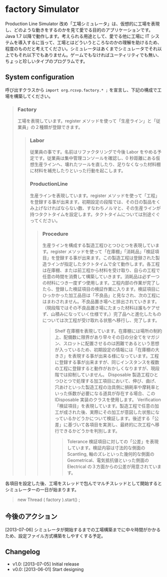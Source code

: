 # factory Simulator
Production Line Simulator 改め「工場シミュレータ」は、仮想的に工場を表現し、どのような動きをするのかを見て愛でる目的のアプリケーションです。Java 1.7 以降で動作します。考えられる用途として、愛でる他に工場に IT システムを導入するに当って、工場とはどういうところなのかの理解を助けるため、程度のものだと考えてください。シミュレータはあくまでシミュレータでそれ以上でもそれ以下でもありません。ゲームでもなければユーティリティでも無い、ちょっと珍しいタイプのプログラムです。
 
## System configuration
呼び出すクラスから <code>import org.rcsvp.factory.* ;</code> を宣言し、下記の構成で工場を構築してください。

> ###  Factory
> 工場を表現しています。register メソッドを使って「生産ライン」と「従業員」の２種類が登録できます。
>> ### Labor
>> 従業員の事です。名前はリファクタリングで今後 Labor をやめる予定です。従業員は集中管理コンソールを確認し、0 秒距離にある仮想生産ラインへ、壊れたツールを直したり、足りなくなった材料棚に材料を補充したりといった行動を起こします。
>> ### ProductionLine
>> 生産ラインを表現しています。register メソッドを使って「工程」を登録する事が出来ます。初期設定の段階では、その日の製品をくみ上げなければならない数、すなわちノルマと、その生産ラインが持つタクトタイムを設定します。タクトタイムについては別途ぐぐってください。
>>> ### Procedure
>>> 生産ラインを構成する製造工程ひとつひとつを表現しています。register メソッドを使って「在庫棚」「消耗品」「検証項目」を登録する事が出来ます。この製造工程は登録された製造ラインが指定したタクトタイムで全て動作します。各工程は在庫棚、または前工程から材料を受け取り、自らの工程で任意の時間を消費して構築していきます。消耗品は必ず一つの材料につき一度ずつ使用します。工程内部の作業が完了したら、登録した検証項目の検証作業に入ります。検証項目にひっかかった加工品目は「不良品」と見なされ、次の工程にはまわされません。不良品置き場へと排出されていきます。（現段階ではその不良品置き場にたまった材料は誰もケアせず、山積みになっていく仕様です。）完了品へと進化したものについては次工程が受け取れる状態へ移行し、完了します。
>>>> Shelf
>>>> 在庫棚を表現しています。在庫棚には場所の制約上、配備数に限界があり早々その日の分全てをマガジン、スロットに配置させるのは困難であるという思想が入っているため、初期設定の情報には「在庫棚の大きさ」を表現する事が出来る様になっています。工程に登録する事が出来ますが、同じインスタンスを複数の工程に登録すると動作がおかしくなりますが、現段階では抑制していません。
>>>> Disposable
>>>> 製造工程ひとつひとつで処理する加工項目において、伸び、曲げ、穴あけといった製造工程の治具側に損耗率や摩耗率といった係数が必要になる道具が存在する場合、この IDisposable 実装のクラスを使用します。
>>>> Verification
>>>> 「検証項目」を表現しています。製造工程で任意の加工が成された後、実際にその加工が意図した状態になっているかどうかについて検証します。後述する「公差」に基づいて各項目を実測し、最終的に次工程へ移行できるかどうかを判別します。
>>>>> Tolerance
>>>>> 検証項目に対しての「公差」を表現しています。検証内容は寸法的な側面の Scantling, 軸のズレといった幾何的な側面の Geometrical、電気抵抗値といった側面の Electrical の３方面からの公差が用意されています。

各項目を設定した後、工場をスレッドで包んでマルチスレッドとして開始するとシミュレーターの一日が始まります。

> new Thread ( factory ).start() ;

## 今後のアクション
[2013-07-06] シミュレータが開始するまでの工場構築までに中々時間がかかるため、設定ファイル方式構築をしやすくする予定。

## Changelog
- v1.0: [2013-07-05] Initial release
- v0.0: [2013-06-01] Start designing